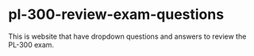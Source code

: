 # pl-300-review-exam-questions

This is website that have dropdown questions and answers to review the PL-300 exam.
